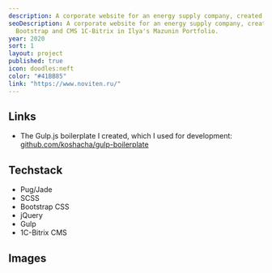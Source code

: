 ```yaml
---
description: A corporate website for an energy supply company, created with Bootstrap and CMS 1C-Bitrix.
seoDescription: A corporate website for an energy supply company, created with
  Bootstrap and CMS 1C-Bitrix in Ilya's Mazunin Portfolio.
year: 2020
sort: 1
layout: project
published: true
icon: doodles:neft
color: "#41BB85"
link: "https://www.noviten.ru/"
---
```


## Links

- The Gulp.js boilerplate I created, which I used for development: [github.com/koshacha/gulp-boilerplate](https://github.com/koshacha/gulp-boilerplate)

## Techstack

- Pug/Jade
- SCSS
- Bootstrap CSS
- jQuery
- Gulp
- 1C-Bitrix CMS

## Images
